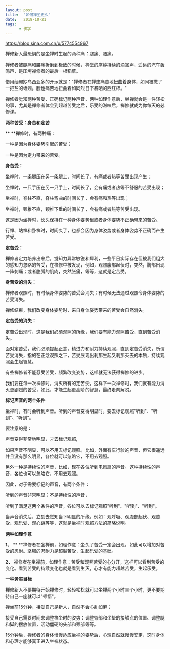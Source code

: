 ```yaml
---
layout: post
title:  "如何禅坐更久"
date:   2018-10-21
tags:
      - 佛学
---
```



https://blog.sina.com.cn/u/5774554967



禅修新人最恐惧的是坐禅时生起的两种痛：腿痛、腰痛。

禅修者被腿痛和腰痛折磨到极致的时候，禅堂的座钟持续的滴答声，遥远的汽车轰鸣声，是压垮禅修者的最后一根稻草。

借用缅甸妙乌西亚多的开示就是："禅修者在禅垫痛苦地扭曲着身体，如同被撒了一把盐的蚯蚓。脸也痛苦地扭曲着如同烈日下暴晒的西红柿。"

禅修者觉知两种苦受、正确标记两种声音、两种如理作意后，坐禅就会是一件轻松的事，尤其是禅修者体会到超越苦受之后，乐受的滋味后，禅修就成为你每天的必修课。

**两种苦受：身苦和定苦**

** **禅修时，有两种痛：

一种是因为身体姿势引起的苦受；

一种是因为定力带来的苦受。

**身苦受：**

坐禅时，一条腿压在另一条腿上，时间长了，有痛或者热等苦受出现产生；

坐禅时，一只手压在另一只手上，时间长了，会有痛或者热等不舒服的苦受出现；

坐禅时，脊柱不直，脊柱弯曲的时间长了，会有痛和热等出现；

坐禅时，颈椎不直，颈椎下垂的时间长了，会有痛或者热等苦受出现。

这是因为坐禅时，长久保持在一种身体姿势里或者身体姿势不正确带来的苦受。

行禅、站禅和卧禅时，时间久了，也都会因为身体姿势或者身体姿势不正确而产生苦受。

**定苦受：**

禅修者定力培养出来后，觉知力异常敏锐和犀利，一些平日实际存在但被我们粗大的感知力忽略的苦受，在禅修中被发现，例如，观照腹部起伏时，突然，胸部出现一阵刺痛；或者胳膊的肌肉，突然胀痛，等等，这就是定苦受。

**身苦受的消失：**

禅修者观照时，有时候身体姿势的苦受会消失；有时候无法通过观照令身体姿势的苦受消失。

禅修结束，我们改变身体姿势时，来自身体姿势带来的苦受会自然消失。

**定苦受的消失：**

定苦受出现时，这是我们必须观照的所缘，我们要有能力观照苦受，直到苦受消失。

面对定苦受，我们必须提起正念，精进力和耐力持续观照，直到定苦受消失，所谓苦受消失，指的在正念观照之下，苦受展现出刹那生起又刹那灭去的本质，持续观照会生起智慧。

有些禅修者不能忍受苦受，频繁改变姿势，这样就无法获得禅修的进步。

我们要在每一次禅修时，消灭所有的定苦受，这样下一次禅修时，我们就有能力消灭更剧烈的苦受，如此，才能生起更高阶的智慧，最终走向解脱。

**标记声音的两个条件**

坐禅时，有时会听到声音。听到的声音变得明显时，要去标记观照"听到"、"听到"、"听到"。

要注意的是：

声音变得非常地明显，才去标记观照,

如果声音不明显，可以不用去标记观照。比如，外面有车行驶的声音，但它很遥远并且没有那么明显，各位就可以忽略它，不用去观照。

另外一种是持续性的声音，比如，现在各位听到电风扇的声音。这种持续性的声音，各位也可以忽略它，不用去观照。

因此，对于需要标记的声音，有两个条件：

听到的声音非常明显；不是持续性的声音，

听到了满足这两个条件的声音，各位可以去标记观照"听到"、"听到"、"听到"。

当声音消失后，立刻去觉知当下明显的所缘，例如：观呼吸、观腹部起伏、观苦受、观乐受、观心跳等等，这就是坐禅时观照方法的简略说明。

**两种如理作意**

**1、** ** **禅修者在坐禅前，如理作意：坐久了苦受一定会出现，如此可以增加对苦受的忍耐。坚韧的忍耐力是超越苦受，生起乐受的基础。

**2、** 禅修者在坐禅前，如理作意：苦受和观照苦受的心分开，这样可以看到苦受的变化。看到苦受的持续变化也就是看到生灭，心才有能力超越苦受，生起乐受。

**一种务实目标**

禅修新人不要期待开始禅修时，轻轻松松就可以坐禅两个小时三个小时，更不要期待自己一座就可以"顿悟"。

禅坐前15分钟，接受自己是新人，自然不会心乱如麻；

接受自己需要时间来调整禅坐时的姿势：调整臀部和坐垫的接触点的位置、调整腿和脚的摆放位置，活动僵硬的头部和颈部等等。

15分钟后，禅修者的身体慢慢适应坐禅的姿势后，心理自然就慢慢安定，这时身体和心理才能够真正进入坐禅状态。



